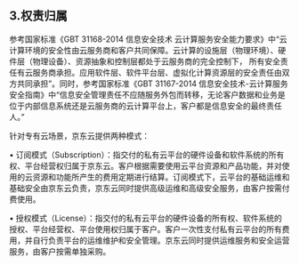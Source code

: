 ## 3.权责归属

参考国家标准《GBT 31168-2014 信息安全技术 云计算服务安全能力要求》中“云计算环境的安全性由云服务商和客户共同保障。云计算的设施层（物理环境）、硬件层（物理设备）、资源抽象和控制层都处于云服务商的完全控制下， 所有安全责任有云服务商承担。应用软件层、软件平台层、虚拟化计算资源层的安全责任由双方共同承担”。同时，参考国家标准《GBT 31167-2014 信息安全技术-云计算服务安全指南》中“信息安全管理责任不应随服务外包而转移，无论客户数据和业务是位于内部信息系统还是云服务商的云计算平台上，客户都是信息安全的最终责任人。”

针对专有云场景，京东云提供两种模式：

• 订阅模式（Subscription）：指交付的私有云平台的硬件设备和软件系统的所有权、平台经营权归属于京东云。客户根据需要使用云平台资源和产品功能，并对使用的云资源和功能所产生的费用定期进行结算。订阅模式下，云平台的基础运维和基础安全由京东云负责，京东云同时提供高级运维和高级安全服务，由客户按需付费使用。

• 授权模式（License）：指交付的私有云平台的硬件设备的所有权、软件系统的授权、平台经营权、平台使用权归属于客户。客户一次性支付私有云平台的所有费用，并自行负责平台的运维维护和安全管理。京东云同时提供运维服务和安全运营服务，由客户按需单独采购。
